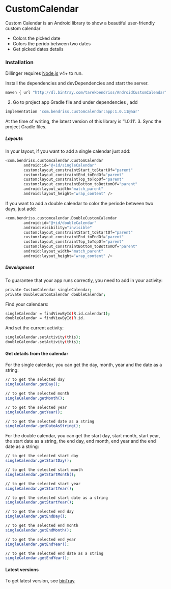 # CustomCalendar



Custom Calendar is an Android library to show a beautiful user-friendly custom calendar

  - Colors the picked date
  - Colors the perido between two dates
  - Get picked dates details

### Installation

Dillinger requires [Node.js](https://nodejs.org/) v4+ to run.

Install the dependencies and devDependencies and start the server.

```sh
maven { url "http://dl.bintray.com/tarekbendriss/AndroidCustomCalendar"}
```

2. Go to project app Gradle file and under dependencies , add
```sh
implementation 'com.bendriss.customcalendar:app:1.0.11@aar'
```
At the time of writing, the latest version of this library is '1.0.11'.
3. Sync the project Gradle files.
##### Layouts

In your layout, if you want to add a single calendar just add:
```sh
<com.bendriss.customcalendar.CustomCalendar
        android:id="@+id/singleCalendar"
        custom:layout_constraintStart_toStartOf="parent"
        custom:layout_constraintEnd_toEndOf="parent"
        custom:layout_constraintTop_toTopOf="parent"
        custom:layout_constraintBottom_toBottomOf="parent"
        android:layout_width="match_parent"
        android:layout_height="wrap_content" />
```
If you want to add a double calendar to color the periode between two days, just add:
```sh
<com.bendriss.customcalendar.DoubleCustomCalendar
        android:id="@+id/doubleCalendar"
        android:visibility="invisible"
        custom:layout_constraintStart_toStartOf="parent"
        custom:layout_constraintEnd_toEndOf="parent"
        custom:layout_constraintTop_toTopOf="parent"
        custom:layout_constraintBottom_toBottomOf="parent"
        android:layout_width="match_parent"
        android:layout_height="wrap_content" />
```


##### Development

To guarantee that your app runs correctly, you need to add in your activity:
```sh
private CustomCalendar singleCalendar;
private DoubleCustomCalendar doubleCalendar;
```
Find your calendars:
```sh
singleCalendar = findViewById(R.id.calendar1);
doubleCalendar = findViewById(R.id.
```
And set the current activity:
```sh
singleCalendar.setActivity(this);
doubleCalendar.setActivity(this);
```
#### Get details from the calendar
For the single calendar, you can get the day, month, year and the date as a string:
```sh
// to get the selected day
singleCalendar.getDay();

// to get the selected month
singleCalendar.getMonth();

// to get the selected year
singleCalendar.getYear();

// to get the selected date as a string
singleCalendar.getDateAsString();
```
For the double calendar, you can get the start day, start month, start year, the start date as a string, the end day, end month, end year and the end date as a string:
```sh
// to get the selected start day
singleCalendar.getStartDay();

// to get the selected start month
singleCalendar.getStartMonth();

// to get the selected start year
singleCalendar.getStartYear();

// to get the selected start date as a string
singleCalendar.getStartYear();

// to get the selected end day
singleCalendar.getEndDay();

// to get the selected end month
singleCalendar.getEndMonth();

// to get the selected end year
singleCalendar.getEndYear();

// to get the selected end date as a string
singleCalendar.getEndYear();

```

#### Latest versions

To get latest version, see [binTray](https://bintray.com/tarekbendriss/AndroidCustomCalendar/CustomCalendar)



